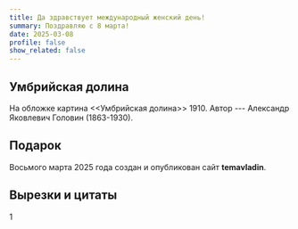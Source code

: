 ```yaml
---
title: Да здравствует международный женский день!
summary: Поздравляю с 8 марта! 
date: 2025-03-08
profile: false
show_related: false
---
```


## Умбрийская долина

На обложке картина <<Умбрийская долина>> 1910. Автор --- Александр Яковлевич Головин (1863-1930).

## Подарок

Восьмого марта 2025 года создан и опубликован сайт **temavladin**.

## Вырезки и цитаты

1